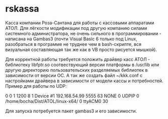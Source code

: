 # rskassa
Касса компании Роза-Сантана для работы с кассовыми аппаратами АТОЛ. Для лёгкости модификации под другую компанию силами системного администратора, не очень сильного в программировании - написана на Gambas3 (почти Visual Basic 6 только под Linux, разобраться в программе не труднее чем в bash-скрипте, вся визуальная составляющая так же как в VB просто рисуется мышкой).

Для корректной работы требуется положить драйвер касс АТОЛ - библиотеку libfptr.so соотвествующий версии платформы в /usr/lib или другую директорию пользовательских разделяемых библиотек в зависимости от версии ОС. А так же создать файл ~/kkk.conf с настройками драйвера в зависимости от модели кассы и потребностей. Пример для работы по UDP:

<?xml version="1.0" encoding="UTF-8"?>
<settings version="5">
    <value name="AccessPassword">0</value>
    <value name="AutoDisableBluetooth">0</value>
    <value name="AutoEnableBluetooth">1</value>
    <value name="BaudRate">1200</value>
    <value name="Bits">8</value>
    <value name="ConnectionType">1</value>
    <value name="DeviceName">Device #1</value>
    <value name="IPAddress">192.168.54.99</value>
    <value name="IPPort">5555</value>
    <value name="MACAddress"></value>
    <value name="Model">63</value>
    <value name="OfdPort">NONE</value>
    <value name="Parity">0</value>
    <value name="Port">UDPIP</value>
    <value name="Protocol">0</value>
    <value name="SearchDir">/home/bocha/Dist/ATOL/linux-x64/</value>
    <value name="StopBits">0</value>
    <value name="TTYSuffix">ttyACM0</value>
    <value name="UserPassword">30</value>
</settings>

Для запуска потребуется пакет gambas3 и его зависимости.

